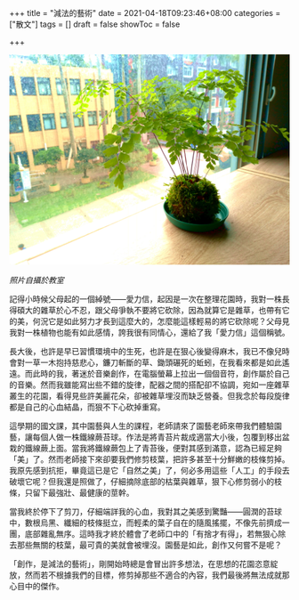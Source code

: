 +++
title = "減法的藝術"
date = 2021-04-18T09:23:46+08:00
categories = ["散文"]
tags = []
draft = false
showToc = false

+++

![](./cover.jpg)

*照片自攝於教室*

記得小時候父母起的一個綽號——愛力信，起因是一次在整理花園時，我對一株長得碩大的雜草於心不忍，跟父母爭執不要將它砍除，因為就算它是雜草，也帶有它的美，何況它是如此努力才長到這麼大的，怎麼能這樣輕易的將它砍除呢？父母見我對一株植物也能有如此感情，誇我很有同情心，還給了我「愛力信」這個稱號。

長大後，也許是早已習慣環境中的生死，也許是在狠心後變得麻木，我已不像兒時會對一草一木抱持慈悲心，鐮刀斬斷的草、鋤頭碾死的蚯蚓，在我看來都是如此遙遠。而此時的我，著迷於音樂創作，在電腦螢幕上拉出一個個音符，創作屬於自己的音樂。然而我雖能寫出些不錯的旋律，配器之間的搭配卻不協調，宛如一座雜草叢生的花園，看得見些許美麗花朵，卻被雜草埋沒而缺乏營養。但我念於每段旋律都是自己的心血結晶，而狠不下心砍掉重寫。

這學期的國文課，其中園藝與人生的課程，老師請來了園藝老師來帶我們體驗園藝，讓每個人做一株鐵線蕨苔球。作法是將青苔片裁成適當大小後，包覆到移出盆栽的鐵線蕨上面。當我將鐵線蕨包上了青苔後，便對其感到滿意，認為已經足夠「美」了。然而老師接下來卻要我們修剪枝葉，把許多甚至十分鮮嫩的枝條剪掉。我原先感到抗拒，畢竟這已是它「自然之美」了，何必多用這些「人工」的手段去破壞它呢？但我還是照做了，仔細摘除底部的枯葉與雜草，狠下心修剪弱小的枝條，只留下最強壯、最健康的莖幹。

當我終於停下了剪刀，仔細端詳我的心血，我對其之美感到驚豔——圓潤的苔球中，數根烏黑、纖細的枝條挺立，而輕柔的葉子自在的隨風搖擺，不像先前擠成一團，底部雜亂無序。這時我才終於體會了老師口中的「有捨才有得」，若無狠心除去那些無關的枝葉，最可貴的美就會被埋沒。園藝是如此，創作又何嘗不是呢？

「創作，是減法的藝術」，剛開始時總是會冒出許多想法，在思想的花園恣意綻放，然而若不根據我們的目標，修剪掉那些不適合的內容，我們最後將無法成就那心目中的傑作。